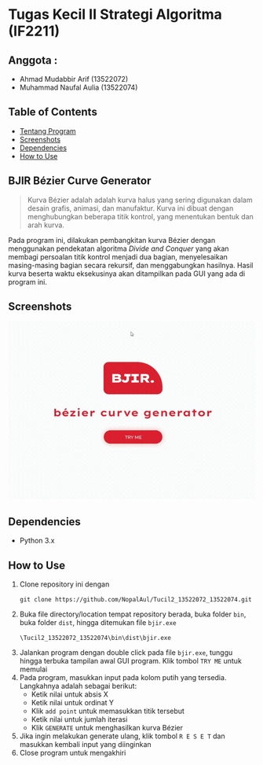 # Tugas Kecil II Strategi Algoritma (IF2211)
## Anggota :
- Ahmad Mudabbir Arif   (13522072)
- Muhammad Naufal Aulia (13522074)


## Table of Contents
* [Tentang Program](#bezier)
* [Screenshots](#screenshots)
* [Dependencies](#dependencies)
* [How to Use](#how-to-use)


## BJIR Bézier Curve Generator <a href="bezier"></a>
>  Kurva Bézier adalah adalah kurva halus yang sering digunakan dalam desain grafis, animasi, dan manufaktur. Kurva ini dibuat dengan menghubungkan beberapa titik kontrol, yang menentukan bentuk dan arah kurva.

Pada program ini, dilakukan pembangkitan kurva Bézier dengan menggunakan pendekatan algoritma _Divide and Conquer_ yang akan membagi persoalan titik kontrol menjadi dua bagian, menyelesaikan masing-masing bagian secara rekursif, dan menggabungkan hasilnya. Hasil kurva beserta waktu eksekusinya akan ditampilkan pada GUI yang ada di program ini.


## Screenshots <a href="screenshots"></a>
![Example screenshot](bjir.gif)

## Dependencies <a href="dependencies"></a>
- Python 3.x

## How to Use <a href="how-to-use"></a>
1. Clone repository ini dengan 
    ```
    git clone https://github.com/NopalAul/Tucil2_13522072_13522074.git
    ```
2. Buka file directory/location tempat repository berada, buka folder `bin`, buka folder `dist`, hingga ditemukan file `bjir.exe`
    ```
    \Tucil2_13522072_13522074\bin\dist\bjir.exe
    ```
3. Jalankan program dengan double click pada file `bjir.exe`, tunggu hingga terbuka tampilan awal GUI program. Klik tombol `TRY ME` untuk memulai
4. Pada program, masukkan input pada kolom putih yang tersedia. Langkahnya adalah sebagai berikut:
    - Ketik nilai untuk absis X
    - Ketik nilai untuk ordinat Y
    - Klik `add point` untuk memasukkan titik tersebut
    - Ketik nilai untuk jumlah iterasi
    - Klik `GENERATE` untuk menghasilkan kurva Bézier
5. Jika ingin melakukan generate ulang, klik tombol `R E S E T` dan masukkan kembali input yang diinginkan
6. Close program untuk mengakhiri
